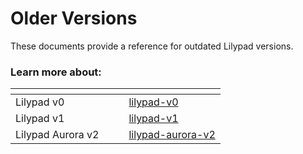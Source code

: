 # Older Versions

These documents provide a reference for outdated Lilypad versions.

### Learn more about:

<table data-view="cards"><thead><tr><th></th><th data-hidden></th><th data-hidden></th><th data-hidden data-card-target data-type="content-ref"></th></tr></thead><tbody><tr><td>Lilypad v0</td><td></td><td></td><td><a href="lilypad-v0/">lilypad-v0</a></td></tr><tr><td>Lilypad v1</td><td></td><td></td><td><a href="lilypad-v1/">lilypad-v1</a></td></tr><tr><td>Lilypad Aurora v2</td><td></td><td></td><td><a href="lilypad-aurora-v2/">lilypad-aurora-v2</a></td></tr></tbody></table>
